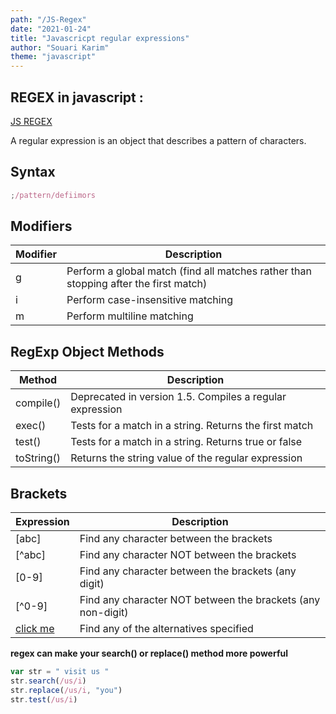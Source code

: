 ```yaml
---
path: "/JS-Regex"
date: "2021-01-24"
title: "Javascricpt regular expressions"
author: "Souari Karim"
theme: "javascript"
---
```


## REGEX in javascript :

[JS REGEX]("https://www.w3schools.com/jsref/jsref_obj_regexp.asp")

A regular expression is an object that describes a pattern of characters.

## Syntax

```javascript
;/pattern/defiimors
```

## Modifiers

| Modifier | Description                                                                          |
| -------- | ------------------------------------------------------------------------------------ |
| g        | Perform a global match (find all matches rather than stopping after the first match) |
| i        | Perform case-insensitive matching                                                    |
| m        | Perform multiline matching                                                           |

## RegExp Object Methods

| Method     | Description                                              |
| ---------- | -------------------------------------------------------- |
| compile()  | Deprecated in version 1.5. Compiles a regular expression |
| exec()     | Tests for a match in a string. Returns the first match   |
| test()     | Tests for a match in a string. Returns true or false     |
| toString() | Returns the string value of the regular expression       |

## Brackets

| Expression                                                         | Description                                                 |
| ------------------------------------------------------------------ | ----------------------------------------------------------- |
| [abc]                                                              | Find any character between the brackets                     |
| [^abc]                                                             | Find any character NOT between the brackets                 |
| [0-9]                                                              | Find any character between the brackets (any digit)         |
| [^0-9]                                                             | Find any character NOT between the brackets (any non-digit) |
| [click me]("https://www.w3schools.com/jsref/jsref_obj_regexp.asp") | Find any of the alternatives specified                      |

**regex can make your search() or replace() method more powerful**

```javascript
var str = " visit us "
str.search(/us/i)
str.replace(/us/i, "you")
str.test(/us/i)
```
